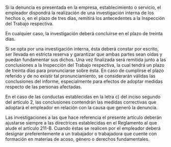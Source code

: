 Si la denuncia es presentada en la empresa, establecimiento o servicio, el empleador dispondrá la realización de una investigación interna de los hechos o, en el plazo de tres días, remitirá los antecedentes a la Inspección del Trabajo respectiva.

En cualquier caso, la investigación deberá concluirse en el plazo de treinta días.

Si se opta por una investigación interna, ésta deberá constar por escrito, ser llevada en estricta reserva y garantizar que ambas partes sean oídas y puedan fundamentar sus dichos. Una vez finalizada será remitida junto a las conclusiones a la Inspección del Trabajo respectiva, la cual tendrá un plazo de treinta días para pronunciarse sobre ésta. En caso de cumplirse el plazo referido y de no existir tal pronunciamiento, se considerarán válidas las conclusiones del informe, especialmente para efectos de adoptar medidas respecto de las personas afectadas.

En el caso de las conductas establecidas en la letra c) del inciso segundo del artículo 2, las conclusiones contendrán las medidas correctivas que adoptará el empleador en relación con la causa que generó la denuncia.

Las investigaciones a las que hace referencia el presente artículo deberán ajustarse siempre a las directrices establecidas en el Reglamento al que alude el artículo 211-B. Cuando éstas se realicen por el empleador deberá designar preferentemente a un trabajador o trabajadora que cuente con formación en materias de acoso, género o derechos fundamentales.